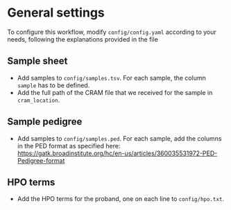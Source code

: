 # General settings

To configure this workflow, modify `config/config.yaml` according to your needs, following the explanations provided in the file

## Sample sheet
* Add samples to `config/samples.tsv`. For each sample, the column `sample` has to be defined. 
* Add the full path of the CRAM file that we received for the sample in `cram_location`.

## Sample pedigree
* Add samples to `config/samples.ped`. For each sample, add the columns in the PED format as specified here: https://gatk.broadinstitute.org/hc/en-us/articles/360035531972-PED-Pedigree-format

## HPO terms
* Add the HPO terms for the proband, one on each line to `config/hpo.txt`.

